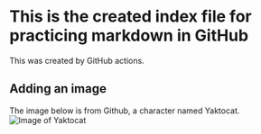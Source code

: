 # This is the created index file for practicing markdown in GitHub
This was created by GitHub actions.

## Adding an image
The image below is from Github, a character named Yaktocat.
![Image of Yaktocat](https://octodex.github.com/images/yaktocat.png)
